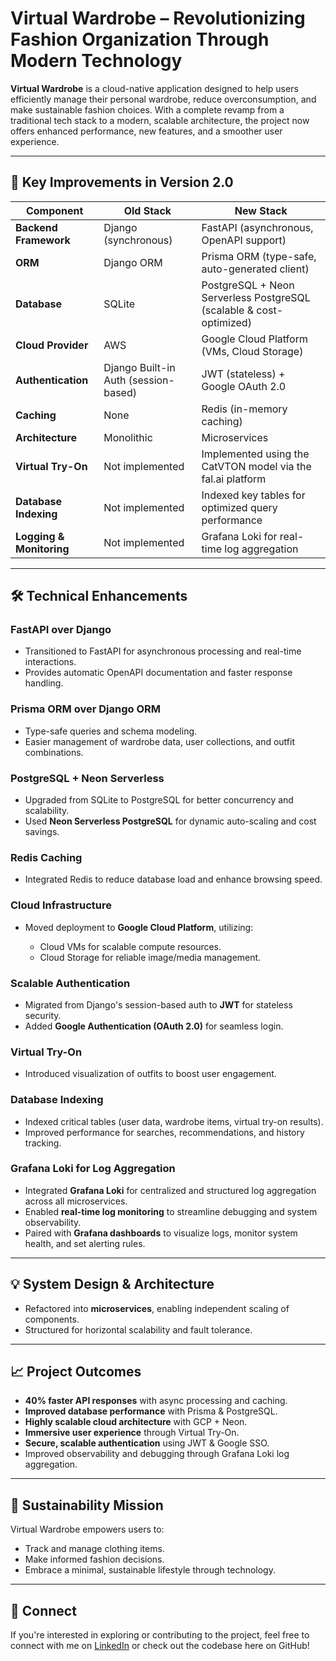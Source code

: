 # Virtual Wardrobe – Revolutionizing Fashion Organization Through Modern Technology

**Virtual Wardrobe** is a cloud-native application designed to help users efficiently manage their personal wardrobe, reduce overconsumption, and make sustainable fashion choices. With a complete revamp from a traditional tech stack to a modern, scalable architecture, the project now offers enhanced performance, new features, and a smoother user experience.

---

## 🚀 Key Improvements in Version 2.0

| **Component**           | **Old Stack**                        | **New Stack**                                                       |
|-------------------------|--------------------------------------|---------------------------------------------------------------------|
| **Backend Framework**   | Django (synchronous)                 | FastAPI (asynchronous, OpenAPI support)                             |
| **ORM**                 | Django ORM                           | Prisma ORM (type-safe, auto-generated client)                       |
| **Database**            | SQLite                               | PostgreSQL + Neon Serverless PostgreSQL (scalable & cost-optimized) |
| **Cloud Provider**      | AWS                                  | Google Cloud Platform (VMs, Cloud Storage)                          |
| **Authentication**      | Django Built-in Auth (session-based) | JWT (stateless) + Google OAuth 2.0                                  |
| **Caching**             | None                                 | Redis (in-memory caching)                                           |
| **Architecture**        | Monolithic                           | Microservices                                                       |
| **Virtual Try-On**      | Not implemented                      | Implemented using the CatVTON model via the fal.ai platform         |
| **Database Indexing**   | Not implemented                      | Indexed key tables for optimized query performance                  |
| **Logging & Monitoring**| Not implemented                      | Grafana Loki for real-time log aggregation                          |

---

## 🛠️ Technical Enhancements

### FastAPI over Django

- Transitioned to FastAPI for asynchronous processing and real-time interactions.
- Provides automatic OpenAPI documentation and faster response handling.

### Prisma ORM over Django ORM

- Type-safe queries and schema modeling.
- Easier management of wardrobe data, user collections, and outfit combinations.

### PostgreSQL + Neon Serverless

- Upgraded from SQLite to PostgreSQL for better concurrency and scalability.
- Used **Neon Serverless PostgreSQL** for dynamic auto-scaling and cost savings.

### Redis Caching

- Integrated Redis to reduce database load and enhance browsing speed.

### Cloud Infrastructure

- Moved deployment to **Google Cloud Platform**, utilizing:

  - Cloud VMs for scalable compute resources.
  - Cloud Storage for reliable image/media management.

### Scalable Authentication

- Migrated from Django's session-based auth to **JWT** for stateless security.
- Added **Google Authentication (OAuth 2.0)** for seamless login.

### Virtual Try-On

- Introduced visualization of outfits to boost user engagement.

### Database Indexing

- Indexed critical tables (user data, wardrobe items, virtual try-on results).
- Improved performance for searches, recommendations, and history tracking.

### Grafana Loki for Log Aggregation

- Integrated **Grafana Loki** for centralized and structured log aggregation across all microservices.
- Enabled **real-time log monitoring** to streamline debugging and system observability.
- Paired with **Grafana dashboards** to visualize logs, monitor system health, and set alerting rules.

---

## 💡 System Design & Architecture

- Refactored into **microservices**, enabling independent scaling of components.
- Structured for horizontal scalability and fault tolerance.

---

## 📈 Project Outcomes

- **40% faster API responses** with async processing and caching.
- **Improved database performance** with Prisma & PostgreSQL.
- **Highly scalable cloud architecture** with GCP + Neon.
- **Immersive user experience** through Virtual Try-On.
- **Secure, scalable authentication** using JWT & Google SSO.
- Improved observability and debugging through Grafana Loki log aggregation.

---

## 🌿 Sustainability Mission

Virtual Wardrobe empowers users to:

- Track and manage clothing items.
- Make informed fashion decisions.
- Embrace a minimal, sustainable lifestyle through technology.

---

## 🔗 Connect

If you're interested in exploring or contributing to the project, feel free to connect with me on [LinkedIn](https://www.linkedin.com/in/anirudh248) or check out the codebase here on GitHub!
